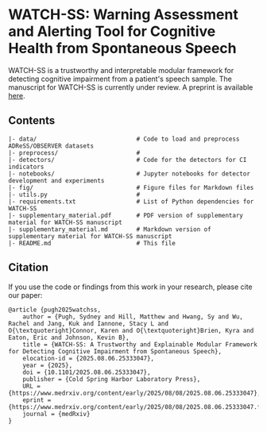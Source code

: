 # WATCH-SS: Warning Assessment and Alerting Tool for Cognitive Health from Spontaneous Speech

WATCH-SS is a trustworthy and interpretable modular framework for detecting cognitive impairment from a patient's speech sample. The manuscript for WATCH-SS is currently under review. A preprint is available [here](https://www.medrxiv.org/content/10.1101/2025.08.06.25333047v1).

## Contents
```
|- data/							# Code to load and preprocess ADReSS/OBSERVER datasets
|- preprocess/						# 
|- detectors/						# Code for the detectors for CI indicators
|- notebooks/						# Jupyter notebooks for detector development and experiments
|- fig/								# Figure files for Markdown files
|- utils.py							# 
|- requirements.txt					# List of Python dependencies for WATCH-SS
|- supplementary_material.pdf		# PDF version of supplementary material for WATCH-SS manuscript
|- supplementary_material.md		# Markdown version of supplementary material for WATCH-SS manuscript
|- README.md 						# This file
```

<!---
## Annotate Silences in Transcripts
The `annotate_silences.py` Python script allows you to annotate silence periods in audio files and add these annotations to corresponding transcripts. It currently supports Whisper and CrisperWhisper transcripts.

### Features
- Detects silences in audio files (MP4, WAV) and annotates transcript with silence intervals.
- Supports JSON transcripts from Whisper and CrisperWhisper models.
- Option to specify minimum silence duration and silence threshold for better accuracy.

You can run the script directly from the command line using the following syntax:

```bash
python annotate_silences.py --transcript <transcript_file> --transcript_type <transcript_type> --audio <audio_file> --output <output_directory> [--silence_thresh <threshold>] [--min_silence_len <duration>]
```

### Arguments
- --transcript (required): Path to the transcript file (JSON format).
- --transcript_type (required): Type of transcript. Options are: crisperwhisper, whisper
- --audio (required): Path to the audio or video file (MP4 or WAV).
- --output (optional): Directory where the annotated transcript will be saved. Defaults to the current directory.
- --silence_thresh (optional): Silence threshold in decibels. Default is -45 dB.
- --min_silence_len (optional): Minimum silence length in milliseconds. Default is 2000 ms (2 seconds).
-->

## Citation
If you use the code or findings from this work in your research, please cite our paper:

```
@article {pugh2025watchss,
	author = {Pugh, Sydney and Hill, Matthew and Hwang, Sy and Wu, Rachel and Jang, Kuk and Iannone, Stacy L and O{\textquoteright}Connor, Karen and O{\textquoteright}Brien, Kyra and Eaton, Eric and Johnson, Kevin B},
	title = {WATCH-SS: A Trustworthy and Explainable Modular Framework for Detecting Cognitive Impairment from Spontaneous Speech},
	elocation-id = {2025.08.06.25333047},
	year = {2025},
	doi = {10.1101/2025.08.06.25333047},
	publisher = {Cold Spring Harbor Laboratory Press},
	URL = {https://www.medrxiv.org/content/early/2025/08/08/2025.08.06.25333047},
	eprint = {https://www.medrxiv.org/content/early/2025/08/08/2025.08.06.25333047.full.pdf},
	journal = {medRxiv}
}
```
